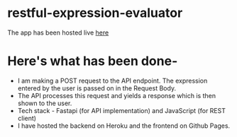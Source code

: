 # restful-expression-evaluator

The app has been hosted live [here](https://mrmallik.github.io/restful-expression-evaluator/)

# Here's what has been done-

- I am making a POST request to the API endpoint. The expression entered by the user is passed on in the Request Body.
- The API processes this request and yields a response which is then shown to the user.
- Tech stack - Fastapi (for API implementation) and JavaScript (for REST client)
- I have hosted the backend on Heroku and the frontend on Github Pages.
